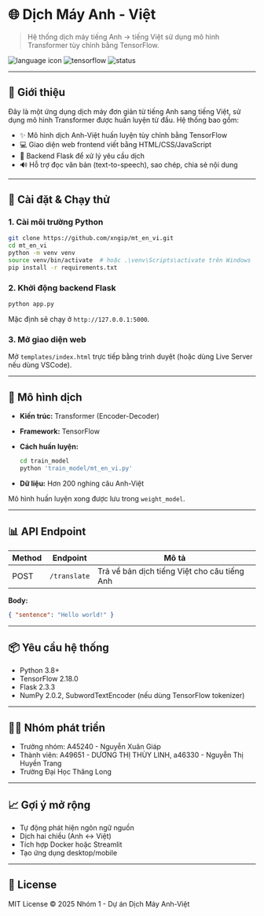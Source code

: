 # 🌐 Dịch Máy Anh - Việt

> Hệ thống dịch máy tiếng Anh → tiếng Việt sử dụng mô hình Transformer tùy chỉnh bằng TensorFlow.

![language icon](https://img.shields.io/badge/lang-Vietnamese-blue)
![tensorflow](https://img.shields.io/badge/framework-TensorFlow-orange)
![status](https://img.shields.io/badge/status-dev-yellow)

---

## 📌 Giới thiệu

Đây là một ứng dụng dịch máy đơn giản từ tiếng Anh sang tiếng Việt, sử dụng mô hình Transformer được huấn luyện từ đầu. Hệ thống bao gồm:

* ✨ Mô hình dịch Anh-Việt huấn luyện tùy chỉnh bằng TensorFlow
* 💻 Giao diện web frontend viết bằng HTML/CSS/JavaScript
* 🔁 Backend Flask để xử lý yêu cầu dịch
* 🔊 Hỗ trợ đọc văn bản (text-to-speech), sao chép, chia sẻ nội dung

---

## 🚀 Cài đặt & Chạy thử

### 1. Cài môi trường Python

```bash
git clone https://github.com/xngip/mt_en_vi.git
cd mt_en_vi
python -m venv venv
source venv/bin/activate  # hoặc .\venv\Scripts\activate trên Windows
pip install -r requirements.txt
```

### 2. Khởi động backend Flask

```bash
python app.py
```

Mặc định sẽ chạy ở `http://127.0.0.1:5000`.

### 3. Mở giao diện web

Mở `templates/index.html` trực tiếp bằng trình duyệt (hoặc dùng Live Server nếu dùng VSCode).

---

## 🧠 Mô hình dịch

* **Kiến trúc:** Transformer (Encoder-Decoder)
* **Framework:** TensorFlow
* **Cách huấn luyện:**

  ```bash
  cd train_model
  python 'train_model/mt_en_vi.py'
  ```
* **Dữ liệu:** Hơn 200 nghing câu Anh-Việt

Mô hình huấn luyện xong được lưu trong `weight_model`.

---

## 📊 API Endpoint

| Method | Endpoint     | Mô tả                                        |
| ------ | ------------ | -------------------------------------------- |
| POST   | `/translate` | Trả về bản dịch tiếng Việt cho câu tiếng Anh |

**Body:**

```json
{ "sentence": "Hello world!" }
```

---

## 📦 Yêu cầu hệ thống

* Python 3.8+
* TensorFlow 2.18.0
* Flask 2.3.3
* NumPy 2.0.2, SubwordTextEncoder (nếu dùng TensorFlow tokenizer)

---

## 👨‍💼 Nhóm phát triển

* Trưởng nhóm: A45240 - Nguyễn Xuân Giáp
* Thành viên: A49651 - DƯƠNG THỊ THÙY LINH, a46330 - Nguyễn Thị Huyền Trang
* Trường Đại Học Thăng Long

---

## 📈 Gợi ý mở rộng

* Tự động phát hiện ngôn ngữ nguồn
* Dịch hai chiều (Anh ↔ Việt)
* Tích hợp Docker hoặc Streamlit
* Tạo ứng dụng desktop/mobile

---

## 📄 License

MIT License © 2025 Nhóm 1 - Dự án Dịch Máy Anh-Việt
